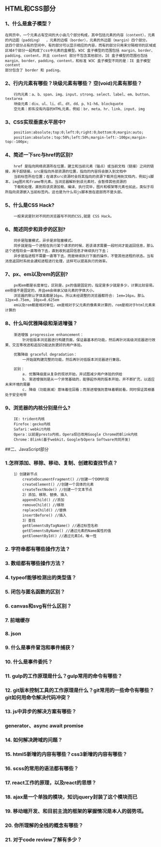 ## HTML和CSS部分
### 1、什么是盒子模型？
    在网页中，一个元素占有空间的大小由几个部分构成，其中包括元素的内容（content），元素的内边距（padding）  ，元素的边框（border），元素的外边距（margin）四个部分。
    这四个部分占有的空间中，有的部分可以显示相应的内容，而有的部分只用来分隔相邻的区域或区域4个部分一起构成了css中元素的盒模型。W3C 盒子模型的范围包括 margin、border、
    padding、content，并且 content 部分不包含其他部分。IE 盒子模型的范围也包括 margin、border、padding、content，和标准 W3C 盒子模型不同的是：IE 盒子模型content 
    部分包含了 border 和 pading。

### 2、行内元素有哪些？块级元素有哪些？ 空(void)元素有那些？
        行内元素：a、b、span、img、input、strong、select、label、em、button、textarea
        块级元素：div、ul、li、dl、dt、dd、p、h1-h6、blockquote
        空元素：即系没有内容的HTML元素，例如：br、meta、hr、link、input、img


###     <p style="">3、CSS实现垂直水平居中?</p>
        position:absolute;top:0;left:0;right:0;bottom:0;margin:auto;
        position:absolute；top:50%;left:50%;margin-left:-100px;margin-top:-100px;

###    4、简述一下src与href的区别?
        href 是指向网络资源所在位置，建立和当前元素（锚点）或当前文档（链接）之间的链接，用于超链接。src是指向外部资源的位置，指向的内容将会嵌入到文档中
        当前标签所在位置；在请求src资源时会将其指向的资源下载并应用到文档内，例如js脚本，img图片和frame等元素。当浏览器解析到该元素时，会暂停其他资源的
        下载和处理，直到将该资源加载、编译、执行完毕，图片和框架等元素也如此，类似于将所指向资源嵌入当前标签内。这也是为什么将js脚本放在底部而不是头部。

###    5、什么是CSS Hack?
        一般来说是针对不同的浏览器写不同的CSS,就是 CSS Hack。

###    6、简述同步和异步的区别?
        同步是阻塞模式，异步是非阻塞模式。
        同步就是指一个进程在执行某个请求的时候，若该请求需要一段时间才能返回信息，那么这个进程将会一直等待下去，直到收到返回信息才继续执行下去；
        异步是指进程不需要一直等下去，而是继续执行下面的操作，不管其他进程的状态。当有消息返回时系统会通知进程进行处理，这样可以提高执行的效率。

###    7、px、em以及rem的区别?
        px和em都是长度单位，区别是，px的值是固定的，指定是多少就是多少，计算比较容易。em得值不是固定的，并且em会继承父级元素的字体大小。
        浏览器的默认字体高都是16px。所以未经调整的浏览器都符合: 1em=16px。那么12px=0.75em, 10px=0.625em
        em以及rem都是相对单位，em是相对于父元素的像素来计算的，rem是相对于html元素来计算的

###    8、什么叫优雅降级和渐进增强？
        渐进增强 progressive enhancement：
            针对低版本浏览器进行构建页面，保证最基本的功能，然后再针对高级浏览器进行效果、交互等改进和追加功能达到更好的用户体验。
        
        优雅降级 graceful degradation：
            一开始就构建完整的功能，然后再针对低版本浏览器进行兼容。
        
        区别：
            a. 优雅降级是从复杂的现状开始，并试图减少用户体验的供给
            b. 渐进增强则是从一个非常基础的，能够起作用的版本开始，并不断扩充，以适应未来环境的需要
            c. 降级（功能衰减）意味着往回看；而渐进增强则意味着朝前看，同时保证其根基处于安全地带

###    9、浏览器的内核分别是什么?
        IE: trident内核
        Firefox：gecko内核
        Safari：webkit内核
        Opera：以前是presto内核，Opera现已改用Google Chrome的Blink内核
        Chrome：Blink(基于webkit，Google与Opera Software共同开发)

##二、JavaScript部分
###    1.怎样添加、移除、移动、复制、创建和查找节点？
        1）创建新节点
            createDocumentFragment() //创建一个DOM片段
            createElement() //创建一个具体的元素
            createTextNode() //创建一个文本节点
            2）添加、移除、替换、插入
            appendChild() //添加
            removeChild() //移除
            replaceChild() //替换
            insertBefore() //插入
            3）查找
            getElementsByTagName() //通过标签名称
            getElementsByName() //通过元素的Name属性的值
            getElementById() //通过元素Id，唯一性
    
###     2. 字符串都有哪些操作方法？
###     3. 数组都有哪些操作方法？
###     4. typeof能够检测出的类型值？
###     5. 闭包与匿名函数的区别？
###     6. canvas和svg有什么区别？
###     7. 前端缓存
###     8. json
###     9. 什么是事件冒泡和事件捕获？
###     10. 什么是事件委托？
###     11. gulp的工作原理是什么？gulp常用的命令有哪些？
###     12. git版本控制工具的工作原理是什么？git常用的一些命令有哪些？git如何用命令解决代码冲突？
###     13. js中异步的解决方案有哪些？
###         generator、async await promise
###     14.  如何解决跨域的问题？
###     15. html5新增的内容有哪些？css3新增的内容有哪些？
###     16. scss的常用的语法都有哪些？
###     17. react工作的原理，以及react的思想？
###     18. ajax是一个单独的模块，知识jquery封装了这个模块而已
###     19. 移动端开发、和目前主流的框架的掌握情况是本人的弱势项。
###     20. 你所理解的全栈的概念有哪些？
###     21. 对于code review了解有多少？